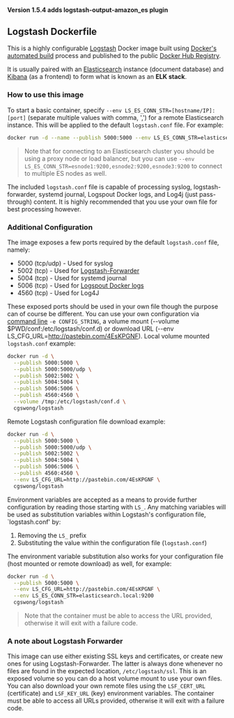 #### Version 1.5.4 adds logstash-output-amazon_es plugin

## Logstash Dockerfile

This is a highly configurable [Logstash](https://www.elastic.co/products/logstash) Docker image built using [Docker's automated build](https://registry.hub.docker.com/u/cgswong/logstash/) process and published to the public [Docker Hub Registry](https://registry.hub.docker.com/).

It is usually paired with an [Elasticsearch](https://www.elastic.co/products/elasticsearch) instance (document database) and [Kibana](https://www.elastic.co/products/kibana) (as a frontend) to form what is known as an **ELK stack**.


### How to use this image
To start a basic container, specify `--env LS_ES_CONN_STR=[hostname/IP]:[port]` (separate multiple values with comma, ',') for a remote Elasticsearch instance. This will be applied to the default `logstash.conf` file. For example:

```sh
docker run -d --name --publish 5000:5000 --env LS_ES_CONN_STR=elasticsearch.local:9200 cgswong/logstash
```

> Note that for connecting to an Elasticsearch cluster you should be using a proxy node or load balancer, but you can use `--env LS_ES_CONN_STR=esnode1:9200,esnode2:9200,esnode3:9200` to connect to multiple ES nodes as well.

The included `logstash.conf` file is capable of processing syslog, logstash-forwarder, systemd journal, Logspout Docker logs, and Log4j (just pass-through) content. It is highly recommended that you use your own file for best processing however.

### Additional Configuration
The image exposes a few ports required by the default `logstash.conf` file, namely:

* 5000 (tcp/udp) - Used for syslog
* 5002 (tcp) - Used for [Logstash-Forwarder](https://github.com/elastic/logstash-forwarder)
* 5004 (tcp) - Used for systemd journal
* 5006 (tcp) - Used for [Logspout Docker logs](https://github.com/gliderlabs/logspout)
* 4560 (tcp) - Used for Log4J

These exposed ports should be used in your own file though the purpose can of course be different. You can use your own configuration via [command line](https://www.elastic.co/guide/en/logstash/current/_command_line_flags.html) `-e CONFIG_STRING`, a volume mount (--volume $PWD/conf:/etc/logstash/conf.d) or download URL (--env LS_CFG_URL=http://pastebin.com/4EsKPGNF). Local volume mounted `logstash.conf` example:

```sh
docker run -d \
  --publish 5000:5000 \
  --publish 5000:5000/udp \
  --publish 5002:5002 \
  --publish 5004:5004 \
  --publish 5006:5006 \
  --publish 4560:4560 \
  --volume /tmp:/etc/logstash/conf.d \
  cgswong/logstash
```

Remote Logstash configuration file download example:

```sh
docker run -d \
  --publish 5000:5000 \
  --publish 5000:5000/udp \
  --publish 5002:5002 \
  --publish 5004:5004 \
  --publish 5006:5006 \
  --publish 4560:4560 \
  --env LS_CFG_URL=http://pastebin.com/4EsKPGNF \
  cgswong/logstash
```

Environment variables are accepted as a means to provide further configuration by reading those starting with `LS_`. Any matching variables will be used as substitution variables within Logstash's configuration file, `logstash.conf' by:

  1. Removing the `LS_` prefix
  2. Substituting the value within the configuration file (`logstash.conf`)

The environment variable substitution also works for your configuration file (host mounted or remote download) as well, for example:

```sh
docker run -d \
  --publish 5000:5000 \
  --env LS_CFG_URL=http://pastebin.com/4EsKPGNF \
  --env LS_ES_CONN_STR=elasticsearch.local:9200
  cgswong/logstash
```

> Note that the container must be able to access the URL provided, otherwise it will exit with a failure code.

### A note about Logstash Forwarder
This image can use either existing SSL keys and certificates, or create new ones for using Logstash-Forwarder. The latter is always done whenever no files are found in the expected location, `/etc/logstash/ssl`. This is an exposed volume so you can do a host volume mount to use your own files. You can also download your own remote files using the `LSF_CERT_URL` (certificate) and `LSF_KEY_URL` (key) environment variables. The container must be able to access all URLs provided, otherwise it will exit with a failure code.
